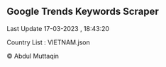 

## Google Trends Keywords Scraper 
 
Last Update 17-03-2023 , 18:43:20

Country List :
VIETNAM.json



© Abdul Muttaqin 
